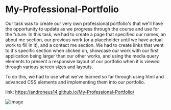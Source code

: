 # My-Professional-Portfolio

Our task was to create our very own professional portfolio's that we'll have the opportunity to update as we progress through the course and use for the future. In this task, we had to create a page that specified our names, an about me section, our previous work (or a placeholder until we have actual work to fill in it), and a contact me section.
We had to create links that went to it's specific section when clicked on, showcase our work with our first application being larger than our other works, and using the media query elements to present a responsive layout of our portfolio when it is viewed through various screen sizes and layouts.

To do this, we had to use what we've learned so far through using html and advanced CSS elements and implementing them into our portfolio.

link: https://androneus14.github.io/My-Professional-Portfolio/

![image](https://user-images.githubusercontent.com/98381243/156493259-728c725f-8b1a-4d43-af52-119bfb9ae62c.png)
